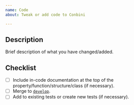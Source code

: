 ```yaml
---
name: Code
about: Tweak or add code to Conbini

---
```


## Description

Brief description of what you have changed/added.

## Checklist

-   [ ] Include in-code documentation at the top of the property/function/structure/class (if necessary).
-   [ ] Merge to [`develop`](https://github.com/dehesa/Conbini/tree/develop).
-   [ ] Add to existing tests or create new tests (if necessary).

